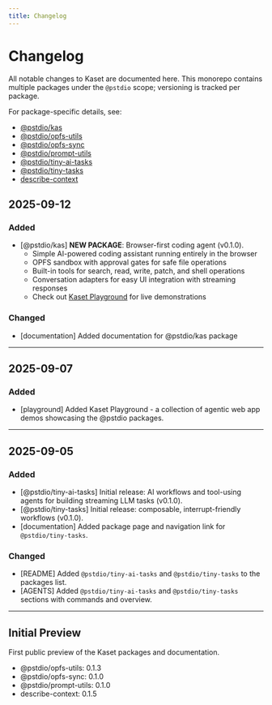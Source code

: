 ```yaml
---
title: Changelog
---
```


# Changelog

All notable changes to Kaset are documented here. This monorepo contains multiple packages under the `@pstdio` scope; versioning is tracked per package.

For package-specific details, see:

- [@pstdio/kas](/packages/kas)
- [@pstdio/opfs-utils](/packages/opfs-utils)
- [@pstdio/opfs-sync](/packages/opfs-sync)
- [@pstdio/prompt-utils](/packages/prompt-utils)
- [@pstdio/tiny-ai-tasks](/packages/tiny-ai-tasks)
- [@pstdio/tiny-tasks](/packages/tiny-tasks)
- [describe-context](/packages/describe-context)

## 2025-09-12

### Added

- [@pstdio/kas] **NEW PACKAGE**: Browser-first coding agent (v0.1.0).
  - Simple AI-powered coding assistant running entirely in the browser
  - OPFS sandbox with approval gates for safe file operations
  - Built-in tools for search, read, write, patch, and shell operations
  - Conversation adapters for easy UI integration with streaming responses
  - Check out [Kaset Playground](https://kaset.dev) for live demonstrations

### Changed

- [documentation] Added documentation for @pstdio/kas package

---

## 2025-09-07

### Added

- [playground] Added Kaset Playground - a collection of agentic web app demos showcasing the @pstdio packages.

---

## 2025-09-05

### Added

- [@pstdio/tiny-ai-tasks] Initial release: AI workflows and tool-using agents for building streaming LLM tasks (v0.1.0).
- [@pstdio/tiny-tasks] Initial release: composable, interrupt-friendly workflows (v0.1.0).
- [documentation] Added package page and navigation link for `@pstdio/tiny-tasks`.

### Changed

- [README] Added `@pstdio/tiny-ai-tasks` and `@pstdio/tiny-tasks` to the packages list.
- [AGENTS] Added `@pstdio/tiny-ai-tasks` and `@pstdio/tiny-tasks` sections with commands and overview.

---

## Initial Preview

First public preview of the Kaset packages and documentation.

- @pstdio/opfs-utils: 0.1.3
- @pstdio/opfs-sync: 0.1.0
- @pstdio/prompt-utils: 0.1.0
- describe-context: 0.1.5
